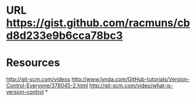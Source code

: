 # URL https://gist.github.com/racmuns/cbd8d233e9b6cca78bc3

# Resources
http://git-scm.com/videos
http://www.lynda.com/GitHub-tutorials/Version-Control-Everyone/378045-2.html
http://git-scm.com/video/what-is-version-control
*
